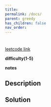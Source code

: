 ```yaml
---
title: 
permalink: /docs/
parent: greedy
has_children: false
nav_order: 
---
```

# 
[leetcode link]()

**difficulty(1-5)** 


**notes**   


## Description


## Solution
```c++

```
<!-- 
Default label
{: .label }

Blue label
{: .label .label-blue }

Stable
{: .label .label-green }

New release
{: .label .label-purple }

Coming soon
{: .label .label-yellow }

Deprecated
{: .label .label-red } -->
